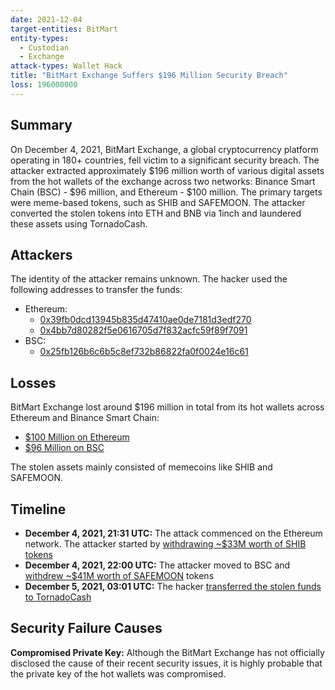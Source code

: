 ```yaml
---
date: 2021-12-04
target-entities: BitMart
entity-types:
  - Custodian
  - Exchange
attack-types: Wallet Hack
title: "BitMart Exchange Suffers $196 Million Security Breach"
loss: 196000000
---
```


## Summary

On December 4, 2021, BitMart Exchange, a global cryptocurrency platform operating in 180+ countries, fell victim to a significant security breach. The attacker extracted approximately $196 million worth of various digital assets from the hot wallets of the exchange across two networks: Binance Smart Chain (BSC) - $96 million, and Ethereum - $100 million. The primary targets were meme-based tokens, such as SHIB and SAFEMOON. The attacker converted the stolen tokens into ETH and BNB via 1inch and laundered these assets using TornadoCash.

## Attackers

The identity of the attacker remains unknown. The hacker used the following addresses to transfer the funds:

- Ethereum:
  - [0x39fb0dcd13945b835d47410ae0de7181d3edf270](https://etherscan.io/address/0x39fb0dcd13945b835d47410ae0de7181d3edf270)
  - [0x4bb7d80282f5e0616705d7f832acfc59f89f7091](https://etherscan.io/address/0x4bb7d80282f5e0616705d7f832acfc59f89f7091)
- BSC:
  - [0x25fb126b6c6b5c8ef732b86822fa0f0024e16c61](https://bscscan.com/address/0x25fb126b6c6b5c8ef732b86822fa0f0024e16c61)

## Losses

BitMart Exchange lost around $196 million in total from its hot wallets across Ethereum and Binance Smart Chain:

- [$100 Million on Ethereum](https://twitter.com/peckshield/status/1467302620000043013)
- [$96 Million on BSC](https://twitter.com/peckshield/status/1467310381073047552)

The stolen assets mainly consisted of memecoins like SHIB and SAFEMOON.

## Timeline

- **December 4, 2021, 21:31 UTC:** The attack commenced on the Ethereum network. The attacker started by [withdrawing ~$33M worth of SHIB tokens](https://etherscan.io/tx/0x6afb730976b2cf39e5ea7ce8a56c3597728e4e5923f7abae7086fb53019e81e8)
- **December 4, 2021, 22:00 UTC:** The attacker moved to BSC and [withdrew ~$41M worth of SAFEMOON](https://bscscan.com/tx/0x834321195283c5eafbc8a31b6a6926c9af416ee23bd4d71ab15eb9089a90d86d) tokens
- **December 5, 2021, 03:01 UTC:** The hacker [transferred the stolen funds to TornadoCash](https://etherscan.io/tx/0x93c70a33f8a7f8f9002005aff3dd6515c176912b5c532befe60121800752c61a)

## Security Failure Causes

**Compromised Private Key:** Although the BitMart Exchange has not officially disclosed the cause of their recent security issues, it is highly probable that the private key of the hot wallets was compromised.
